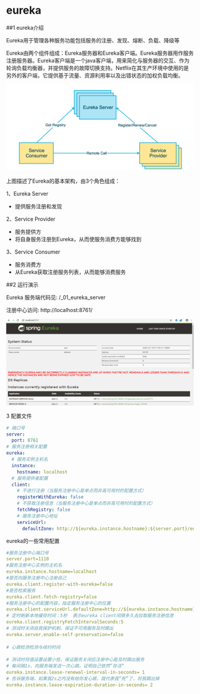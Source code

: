 # eureka

##1  eureka介绍

Eureka用于管理各种服务功能包括服务的注册、发现、熔断、负载、降级等 

Eureka由两个组件组成：Eureka服务器和Eureka客户端。Eureka服务器用作服务注册服务器。Eureka客户端是一个java客户端，用来简化与服务器的交互、作为轮询负载均衡器，并提供服务的故障切换支持。Netflix在其生产环境中使用的是另外的客户端，它提供基于流量、资源利用率以及出错状态的加权负载均衡。 

![](assets/1594805173277.png)

上图描述了Eureka的基本架构，由3个角色组成：

1、Eureka Server

- 提供服务注册和发现

2、Service Provider

- 服务提供方
- 将自身服务注册到Eureka，从而使服务消费方能够找到

3、Service Consumer

- 服务消费方
- 从Eureka获取注册服务列表，从而能够消费服务



##2 运行演示

Eureka 服务端代码见:   /_01_eureka_server

注册中心访问: http://localhost:8761/

![](assets/1594805437478.png)



3 配置文件

```yaml
# 端口号
server:
  port: 8761
# 服务注册相关配置
eureka:
  # 服务实例主机名
  instance:
    hostname: localhost
  # 服务提供者配置
  client:
    # 不进行注册（当服务注册中心是单点而非高可用时的配置方式）
    registerWithEureka: false
    # 不获取注册信息（当服务注册中心是单点而非高可用时的配置方式）
    fetchRegistry: false
    # 服务注册中心地址
    serviceUrl:
      defaultZone: http://${eureka.instance.hostname}:${server.port}/eureka/
```



eureka的一些常用配置

```yaml
#服务注册中心端口号
server.port=1110
#服务注册中心实例的主机名
eureka.instance.hostname=localhost
#是否向服务注册中心注册自己
eureka.client.register-with-eureka=false
#是否检索服务
eureka.client.fetch-registry=false
#服务注册中心的配置内容，指定服务注册中心的位置
eureka.client.serviceUrl.defaultZone=http://${eureka.instance.hostname}:${server.port}/eureka/
# 定时刷新本地缓存时间：5秒  表示eureka client间隔多久去拉取服务注册信息
eureka.client.registryFetchIntervalSeconds:5
# 测试时关闭自我保护机制，保证不可用服务及时踢出
eureka.server.enable-self-preservation=false

# 心跳检测检测与续约时间

# 测试时将值设置设置小些，保证服务关闭后注册中心能及时踢出服务
# 每间隔1s，向服务端发送一次心跳，证明自己依然”存活“
eureka.instance.lease-renewal-interval-in-seconds= 1
# 告诉服务端，如果我2s之内没有给你发心跳，就代表我“死”了，将我踢出掉
eureka.instance.lease-expiration-duration-in-seconds= 2
```

